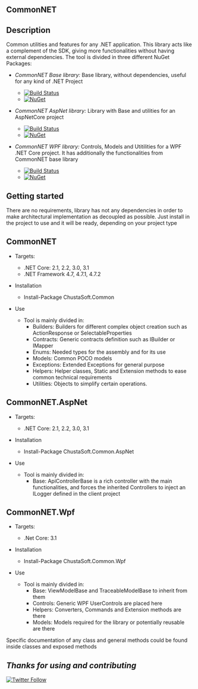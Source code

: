 CommonNET
---

Description
---

Common utilities and features for any .NET application. This library acts like a complement of the SDK, giving more functionalities without having external dependencies.
The tool is divided in three different NuGet Packages:

- *CommonNET Base library:* Base library, without dependencies, useful for any kind of .NET Project
  - [![Build Status](https://dev.azure.com/chustasoft/BaseProfiler/_apis/build/status/Release/RELEASE%20-%20NuGet%20-%20ChustaSoft%20Common?branchName=master)](https://dev.azure.com/chustasoft/BaseProfiler/_build/latest?definitionId=5&branchName=master)
  - [![NuGet](https://img.shields.io/nuget/v/ChustaSoft.Common)](https://www.nuget.org/packages/ChustaSoft.Common)

- *CommonNET AspNet library:* Library with Base and utilities for an AspNetCore project
  - [![Build Status](https://dev.azure.com/chustasoft/BaseProfiler/_apis/build/status/Release/RELEASE%20-%20NuGet%20-%20ChustaSoft%20Common%20AspNet?branchName=master)](https://dev.azure.com/chustasoft/BaseProfiler/_build/latest?definitionId=13&branchName=master)
  - [![NuGet](https://img.shields.io/nuget/v/ChustaSoft.Common.AspNet)](https://www.nuget.org/packages/ChustaSoft.Common.AspNet)

- *CommonNET WPF library:* Controls, Models and Utitilities for a WPF .NET Core project. It has additionally the functionalities from CommonNET base library
  - [![Build Status](https://dev.azure.com/chustasoft/BaseProfiler/_apis/build/status/Release/RELEASE%20-%20NuGet%20-%20ChustaSoft%20Common%20WPF?branchName=master)](https://dev.azure.com/chustasoft/BaseProfiler/_build/latest?definitionId=20&branchName=master)
  - [![NuGet](https://img.shields.io/nuget/v/ChustaSoft.Common.Wpf)](https://www.nuget.org/packages/ChustaSoft.Common.Wpf)


Getting started
---

There are no requirements, library has not any dependencies in order to make architectural implementation as decoupled as possible. Just install in the project to use and it will be ready, depending on your project type


CommonNET
---

- Targets:
  - .NET Core: 2.1, 2.2, 3.0, 3.1
  - .NET Framework 4.7, 4.7.1, 4.7.2

- Installation
  - Install-Package ChustaSoft.Common

- Use
  - Tool is mainly divided in:
    - Builders: Builders for different complex object creation such as ActionResponse or SelectableProperties
    - Contracts: Generic contracts definition such as IBuilder or IMapper
    - Enums: Needed types for the assembly and for its use
    - Models: Common POCO models
    - Exceptions: Extended Exceptions for general purpose
    - Helpers: Helper classes, Static and Extension methods to ease common technical requirements
    - Utilities: Objects to simplify certain operations.


CommonNET.AspNet
---

- Targets:
  - .NET Core: 2.1, 2.2, 3.0, 3.1

- Installation
  - Install-Package ChustaSoft.Common.AspNet

- Use
  - Tool is mainly divided in:
    - Base: ApiControllerBase is a rich controller with the main functionalities, and forces the inherited Controllers to inject an ILogger defined in the client project


CommonNET.Wpf
---

- Targets:
  - .Net Core: 3.1

- Installation
  - Install-Package ChustaSoft.Common.Wpf

- Use
  - Tool is mainly divided in:
    - Base: ViewModelBase and TraceableModelBase to inherit from them
    - Controls: Generic WPF UserControls are placed here
    - Helpers: Converters, Commands and Extension methods are there
    - Models: Models required for the library or potentially reusable are there


Specific documentation of any class and general methods could be found inside classes and exposed methods


*Thanks for using and contributing*
---
[![Twitter Follow](https://img.shields.io/twitter/follow/ChustaSoft?label=Follow%20us&style=social)](https://twitter.com/ChustaSoft)